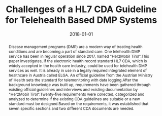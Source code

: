 ---
abstract: Disease management programs (DMP) are a modern way of treating health conditions
  and are becoming a part of standard care. One telehealth DMP service has been in
  regular operation since 2017, named "HerzMobil Tirol".This paper investigates, if
  the electronic health record standard HL7 CDA, which is widely accepted in the health
  care industry, could be used for telehealth DMP services as well. It is already
  in use in a legally required integrated element of healthcare in Austria called
  ELGA. An official guideline from the Austrian Ministry of Health sets the standard
  for telemonitoring with data logging.After the background knowledge was built up,
  requirements have been gathered through existing official guidelines and interviews
  and existing documentation by "HerzMobil Tirol".Twenty-five requirements were collected,
  categorized and analyzed to determine if the existing CDA guidelines are suitable
  or a new standard must be designed.Based on the requirements, it was established
  that seven specific sections and two different CDA documents are needed.
authors:
- Nikola Tanjga
- René Baranyi
- Thomas Grechenig
- Christian Gossy
- Robert Modre
- Peter Kastner
- Stefan Welte
date: '2018-01-01'
featured: false
links:
- name: Publik
  url: https://publik.tuwien.ac.at/showentry.php?ID=277477&lang=2
publication_types:
- '2'
publishDate: '2018-01-01'
title: Challenges of a HL7 CDA Guideline for Telehealth Based DMP Systems
url_pdf: ''
---